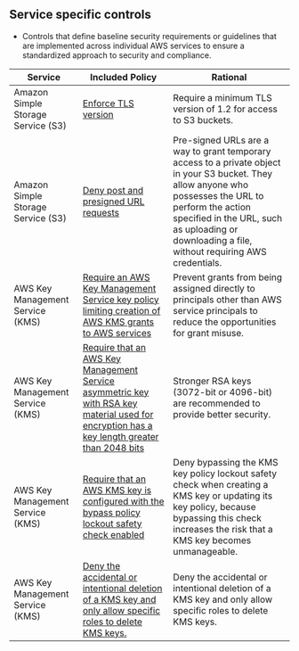 ## Service specific controls

* Controls that define baseline security requirements or guidelines that are implemented across individual AWS services to ensure a standardized approach to security and compliance.


|Service | Included Policy | Rational | 
|------|-------------|-------------|
|Amazon Simple Storage Service (S3)|[Enforce TLS version](Amazon-S3-bucket-policy-controls:Enforce-TLS-version.json) | Require a minimum TLS version of 1.2 for access to S3 buckets.|
|Amazon Simple Storage Service (S3)|[Deny post and presigned URL requests](Amazon-S3-bucket-policy-controls:Deny-post-and-presigned-URL-requests.json)| Pre-signed URLs are a way to grant temporary access to a private object in your S3 bucket. They allow anyone who possesses the URL to perform the action specified in the URL, such as uploading or downloading a file, without requiring AWS credentials.|
|AWS Key Management Service (KMS)|[Require an AWS Key Management Service key policy limiting creation of AWS KMS grants to AWS services](AWS-KMS-key-controls:Require-an-AWS-Key-Management-Service-key-policy-limiting-creation-of-AWS-KMS-grants-to-AWS-services.json) |Prevent grants from being assigned directly to principals other than AWS service principals to reduce the opportunities for grant misuse.|
|AWS Key Management Service (KMS)|[Require that an AWS Key Management Service asymmetric key with RSA key material used for encryption has a key length greater than 2048 bits](AWS-KMS-key-controls:Require-that-an-AWS-Key-Management-Service-asymmetric-key-with-RSA-key-material-used-for-encryption-has-a-key-length-greater-than-2048-bits.json) |Stronger RSA keys (3072-bit or 4096-bit) are recommended to provide better security.|
|AWS Key Management Service (KMS)|[Require that an AWS KMS key is configured with the bypass policy lockout safety check enabled](AWS-KMS-key-controls:Require-that-an-AWS-KMS-key-is-configured-with-the-bypass-policy-lockout-safety-check-enabled.json) |Deny bypassing the KMS key policy lockout safety check when creating a KMS key or updating its key policy, because bypassing this check increases the risk that a KMS key becomes unmanageable.|
|AWS Key Management Service (KMS)|[Deny the accidental or intentional deletion of a KMS key and only allow specific roles to delete KMS keys.](AWS-KMS-key-controls:Deny-the-accidental-or-intentional-deletion-of-a-KMS-key-and-only-allow-specific-roles-to-delete-KMS-keys.json)|Deny the accidental or intentional deletion of a KMS key and only allow specific roles to delete KMS keys.|











